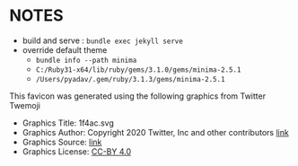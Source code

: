 # NOTES

- build and serve : `bundle exec jekyll serve`
- override default theme
  - `bundle info --path minima`
  - `C:/Ruby31-x64/lib/ruby/gems/3.1.0/gems/minima-2.5.1`
  - `/Users/pyadav/.gem/ruby/3.1.3/gems/minima-2.5.1`
  

This favicon was generated using the following graphics from Twitter Twemoji

- Graphics Title: 1f4ac.svg
- Graphics Author: Copyright 2020 Twitter, Inc and other contributors [link](https://github.com/twitter/twemoji)
- Graphics Source: [link](https://github.com/twitter/twemoji/blob/master/assets/svg/1f4ac.svg)
- Graphics License: [CC-BY 4.0](https://creativecommons.org/licenses/by/4.0/)
